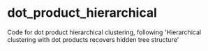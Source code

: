 # dot_product_hierarchical
Code for dot product hierarchical clustering, following 'Hierarchical clustering with dot products recovers hidden tree structure'
